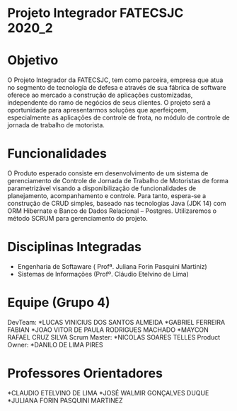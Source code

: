 # Projeto Integrador FATECSJC 2020_2

# Objetivo
O Projeto Integrador da FATECSJC, tem como parceira, empresa que atua no segmento de tecnologia de defesa e através de sua fábrica de software oferece ao mercado a construção de aplicações customizadas, independente do ramo de negócios de seus clientes. O projeto será a oportunidade para apresentarmos soluções que aperfeiçoem, especialmente as aplicações de controle de frota, no módulo de controle de jornada de trabalho de motorista.

# Funcionalidades
O Produto esperado consiste em desenvolvimento de um sistema de gerenciamento de Controle de Jornada de Trabalho de Motoristas de forma parametrizável visando a disponibilização de funcionalidades de planejamento, acompanhamento e controle. Para tanto, espera-se a construção de CRUD simples, baseado nas tecnologias Java (JDK 14) com ORM Hibernate e  Banco de Dados Relacional – Postgres. Utilizaremos o método SCRUM para gerenciamento do projeto.

# Disciplinas Integradas
- Engenharia de Softaware ( Profª. Juliana Forin Pasquini Martiniz) 
- Sistemas de Informações (Profº. Cláudio Etelvino de Lima)

# Equipe (Grupo 4)
DevTeam:
*LUCAS VINICIUS DOS SANTOS ALMEIDA
*GABRIEL FERREIRA FABIAN
*JOAO VITOR DE PAULA RODRIGUES MACHADO
*MAYCON RAFAEL CRUZ SILVA
Scrum Master:
*NICOLAS SOARES TELLES
Product Owner: 
*DANILO DE LIMA PIRES

# Professores Orientadores
*CLAUDIO ETELVINO DE LIMA
*JOSÉ WALMIR GONÇALVES DUQUE
*JULIANA FORIN PASQUINI MARTINEZ
